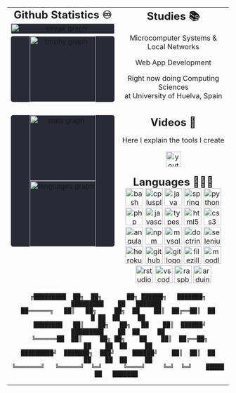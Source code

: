<table border="0" cellpadding="10" cellspacing="0" width="100%">
  <tr>
    <td width="50%" valign="top" align="center">
      <h2 style="border-bottom: none; display: inline; ">Github Statistics ♾️</h2>
      <div style="width: 100%; background-color: #282A36; border-radius: 5px; margin: 5px 0;">
        <picture>
          <source media="(prefers-color-scheme: dark)" srcset="https://streak-stats.demolab.com?user=slvdr510&locale=en&mode=weekly&theme=dracula&hide_border=true&border_radius=5">
          <source media="(prefers-color-scheme: light), (prefers-color-scheme: no-preference)" srcset="https://streak-stats.demolab.com?user=slvdr510&locale=en&mode=weekly&theme=default&hide_border=true&border_radius=5">
          <img src="https://streak-stats.demolab.com?user=slvdr510&locale=en&mode=weekly&theme=dracula&hide_border=10" alt="streak graph" style="width: 100%;" />
        </picture>
      </div>
      <div style="width: 100%; background-color: #282A36; border-radius: 5px; margin: 5px 0;">
        <picture>
          <source media="(prefers-color-scheme: dark)" srcset="https://github-profile-trophy.vercel.app?username=slvdr510&no-bg=false&no-frame=true&row=1&column=4&theme=dracula&margin-w=10">
          <source media="(prefers-color-scheme: light), (prefers-color-scheme: no-preference)" srcset="https://github-profile-trophy.vercel.app?username=slvdr510&no-bg=false&no-frame=true&row=1&column=4&theme=flat&margin-w=10">
          <img src="https://github-profile-trophy.vercel.app?username=slvdr510&no-bg=false&no-frame=true&row=1&column=4&theme=dracula&margin-w=10" height="150" alt="trophy graph"/>
        </picture>
      </div>
      </br>
      <div style="height: 100%;  background-color: #282A36; border-radius: 5px; margin: 5px 0;">
        <picture>
          <source media="(prefers-color-scheme: dark)" srcset="https://github-readme-stats.vercel.app/api?username=slvdr510&hide_title=true&hide_rank=true&show_icons=true&include_all_commits=true&count_private=true&disable_animations=true&theme=dracula&locale=en&hide_border=true">
          <source media="(prefers-color-scheme: light), (prefers-color-scheme: no-preference)" srcset="https://github-readme-stats.vercel.app/api?username=slvdr510&hide_title=true&hide_rank=true&show_icons=true&include_all_commits=true&count_private=true&disable_animations=true&theme=default&locale=en&hide_border=true">
          <img src="https://github-readme-stats.vercel.app/api?username=slvdr510&hide_title=true&hide_rank=true&show_icons=true&include_all_commits=true&count_private=true&disable_animations=true&theme=dracula&locale=en&hide_border=true" height="150" alt="stats graph"/>
        </picture>
        <picture>
          <source media="(prefers-color-scheme: dark)" srcset="https://github-readme-stats.vercel.app/api/top-langs?username=slvdr510&locale=en&hide_title=true&layout=compact&card_width=320&langs_count=6&theme=dracula&hide_border=true">
          <source media="(prefers-color-scheme: light), (prefers-color-scheme: no-preference)" srcset="https://github-readme-stats.vercel.app/api/top-langs?username=slvdr510&locale=en&hide_title=true&layout=compact&card_width=320&langs_count=6&theme=default&hide_border=true">
          <img src="https://github-readme-stats.vercel.app/api/top-langs?username=slvdr510&locale=en&hide_title=true&layout=compact&card_width=320&langs_count=6&theme=dracula&hide_border=true" height="150" alt="languages graph"/>
        </picture>
      </div>
    </td>
    <td width="50%" valign="top" align="center">
      <h2 style="border-bottom: none; display: inline; ">Studies 📚</h2>
      <p>Microcomputer Systems & Local Networks</p>
      <p>Web App Development</p>
      <p>Right now doing Computing Sciences<br>at University of Huelva, Spain</p>
      <br>
      <h2 style="border-bottom: none; display: inline; ">Videos 🎥</h2>
      <p>Here I explain the tools I create</p>
      <a href="https://www.youtube.com/@slvdr510" target="_blank">
        <img src="https://img.shields.io/static/v1?message=Youtube&logo=youtube&label=&color=FF0000&logoColor=white&labelColor=&style=flat" height="35" alt="youtube logo"  />
      </a>
      <br><br>
      <h2 style="border-bottom: none; display: inline; ">Languages 👨🏻‍💻</h2>
      <div style="text-align: center;">
        <img src="https://cdn.jsdelivr.net/gh/devicons/devicon/icons/bash/bash-original.svg" height="40" alt="bash logo" />
        <img src="https://cdn.jsdelivr.net/gh/devicons/devicon/icons/cplusplus/cplusplus-original.svg" height="40" alt="cplusplus logo" />
        <img src="https://cdn.jsdelivr.net/gh/devicons/devicon/icons/java/java-original.svg" height="40" alt="java logo" />
        <img src="https://cdn.jsdelivr.net/gh/devicons/devicon/icons/spring/spring-original.svg" height="40" alt="spring logo" />
        <img src="https://cdn.jsdelivr.net/gh/devicons/devicon/icons/python/python-original.svg" height="40" alt="python logo" />
        <img src="https://cdn.jsdelivr.net/gh/devicons/devicon/icons/php/php-original.svg" height="40" alt="php logo" />
        <img src="https://cdn.jsdelivr.net/gh/devicons/devicon/icons/javascript/javascript-original.svg" height="40" alt="javascript logo" />
        <img src="https://cdn.jsdelivr.net/gh/devicons/devicon/icons/typescript/typescript-original.svg" height="40" alt="typescript logo" />
        <img src="https://cdn.jsdelivr.net/gh/devicons/devicon/icons/html5/html5-original.svg" height="40" alt="html5 logo" />
        <img src="https://cdn.jsdelivr.net/gh/devicons/devicon/icons/css3/css3-original.svg" height="40" alt="css3 logo" />
        <img src="https://cdn.jsdelivr.net/gh/devicons/devicon/icons/angularjs/angularjs-original.svg" height="40" alt="angularjs logo" />
        <img src="https://cdn.jsdelivr.net/gh/devicons/devicon/icons/npm/npm-original-wordmark.svg" height="40" alt="npm logo" />
        <img src="https://cdn.jsdelivr.net/gh/devicons/devicon/icons/mysql/mysql-original.svg" height="40" alt="mysql logo" />
        <img src="https://cdn.jsdelivr.net/gh/devicons/devicon/icons/doctrine/doctrine-original.svg" height="40" alt="doctrine logo" />
        <img src="https://cdn.jsdelivr.net/gh/devicons/devicon/icons/selenium/selenium-original.svg" height="40" alt="selenium logo" />
        <img src="https://cdn.jsdelivr.net/gh/devicons/devicon/icons/heroku/heroku-original.svg" height="40" alt="heroku logo" />
        <img src="https://cdn.jsdelivr.net/gh/devicons/devicon/icons/github/github-original.svg" height="40" alt="github logo" />
        <img src="https://cdn.jsdelivr.net/gh/devicons/devicon/icons/git/git-original.svg" height="40" alt="git logo" />
        <img src="https://cdn.jsdelivr.net/gh/devicons/devicon/icons/filezilla/filezilla-plain.svg" height="40" alt="filezilla logo" />
        <img src="https://cdn.jsdelivr.net/gh/devicons/devicon/icons/moodle/moodle-original.svg" height="40" alt="moodle logo" />
        <img src="https://cdn.jsdelivr.net/gh/devicons/devicon/icons/rstudio/rstudio-original.svg" height="40" alt="rstudio logo" />
        <img src="https://cdn.jsdelivr.net/gh/devicons/devicon/icons/vscode/vscode-original.svg" height="40" alt="vscode logo" />
        <img src="https://cdn.jsdelivr.net/gh/devicons/devicon/icons/raspberrypi/raspberrypi-original.svg" height="40" alt="raspberrypi logo" />
        <img src="https://cdn.jsdelivr.net/gh/devicons/devicon/icons/arduino/arduino-original.svg" height="40" alt="arduino logo" />
      </div>
    </td>
  </tr>

  <tr>
    <td colspan="2" valign="top" align="center">
    
    ╔█████████  ██╗  ██╗       ██╗ ██████╗   ███████╗   █████████    ██   ███████ 
    ██══════╗   ██║   ██╗     ██╗  ██    ██║  ██╔══██║  ██         █ ██  ██     ██
     ████████   ██║    ██╗   ██╗   ██    ██║  ██████╝   █████████    ██  ██     ██
     ╚══════██  ██║     ██╗ ██╗    ██    ██║  ██╔══██╗         ██    ██  ██     ██
    █████████╝  ███████╗  ███╝     ██████╝    ██║  ██║  ██     ██    ██  ██     ██
    ╚═══════╝   ╚══════╝  ╚═╝      ╚════╝     ╚═╝  ╚═╝    █████      ██   ███████ 
  
  </tr>
</table>
